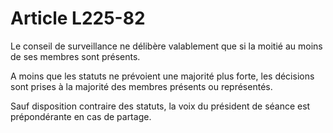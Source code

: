 # Article L225-82

Le conseil de surveillance ne délibère valablement que si la moitié au moins de ses membres sont présents.

A moins que les statuts ne prévoient une majorité plus forte, les décisions sont prises à la majorité des membres présents ou représentés.

Sauf disposition contraire des statuts, la voix du président de séance est prépondérante en cas de partage.
